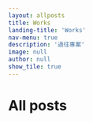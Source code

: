 ```yaml
---
layout: allposts
title: Works
landing-title: 'Works'
nav-menu: true
description: '過往專案'
image: null
author: null
show_tile: true
---
```


<h1>All posts</h1>
